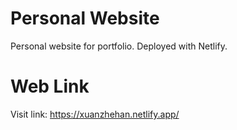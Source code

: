 # Personal Website
Personal website for portfolio. Deployed with Netlify.
# Web Link
Visit link: https://xuanzhehan.netlify.app/